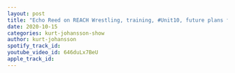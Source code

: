 ```yaml
---
layout: post
title: "Echo Reed on REACH Wrestling, training, #Unit10, future plans for wXw, facing LA Taylor and goals"
date: 2020-10-15
categories: kurt-johansson-show
author: kurt-johansson
spotify_track_id: 
youtube_video_id: 646duLx7BeU
apple_track_id: 
---
```

